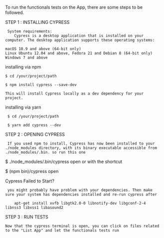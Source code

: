 To run the functionals tests on the App, there are some steps to be followed.

   STEP 1 : INSTALLING CYPRESS
      
     System requirements:
        Cypress is a desktop application that is installed on your computer. The desktop application supports these operating systems:

    macOS 10.9 and above (64-bit only)
    Linux Ubuntu 12.04 and above, Fedora 21 and Debian 8 (64-bit only)
    Windows 7 and above

   installing via npm
    
    $ cd /your/project/path

    $ npm install cypress --save-dev

    This will install Cypress locally as a dev dependency for your project.

   installing via yarn

     $ cd /your/project/path

     $ yarn add cypress --dev

 STEP 2 : OPENING CYPRESS

     If you used npm to install, Cypress has now been installed to your ./node_modules directory, with its binary executable accessible from ./node_modules/.bin. so run this one

   $ ./node_modules/.bin/cypress open
         or with the shortcut

   $ (npm bin)/cypress open

     
   Cypress Failed to Start?

     you might probably have problem with your dependencies. Then make sure your system has dependencies installed and re-run cypress after
   
        apt-get install xvfb libgtk2.0-0 libnotify-dev libgconf-2-4 libnss3 libxss1 libasound2

 STEP 3 : RUN TESTS

    Now that the cypress terminal is open, you can click on files related to the "List App" and let the functionals tests run


